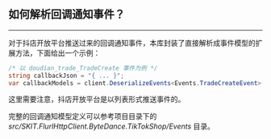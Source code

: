 ﻿## 如何解析回调通知事件？

---

对于抖店开放平台推送过来的回调通知事件，本库封装了直接解析成事件模型的扩展方法，下面给出一个示例：

```csharp
/* 以 doudian_trade_TradeCreate 事件为例 */
string callbackJson = "{ ... }";
var callbackModels = client.DeserializeEvents<Events.TradeCreateEvent>(callbackJson);
```

这里需要注意，抖店开放平台是以列表形式推送事件的。

完整的回调通知模型定义可以参考项目目录下的 _src/SKIT.FlurlHttpClient.ByteDance.TikTokShop/Events_ 目录。
